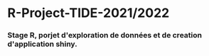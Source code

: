 # R-Project-TIDE-2021/2022
### Stage R, porjet d'exploration de données et de creation d'application shiny.
